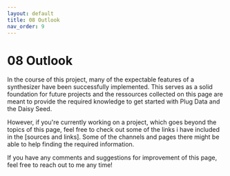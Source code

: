 ```yaml
---
layout: default
title: 08 Outlook
nav_order: 9
---
```


# 08 Outlook

In the course of this project, many of the expectable features of a synthesizer have been successfully implemented. This serves as a solid foundation for future projects and the ressources collected on this page are meant to provide the required knowledge to get started with Plug Data and the Daisy Seed.

However, if you're currently working on a project, which goes beyond the topics of this page, feel free to check out some of the links i have included in the [sources and links]. Some of the channels and pages there might be able to help finding the required information.

If you have any comments and suggestions for improvement of this page, feel free to reach out to me any time!
